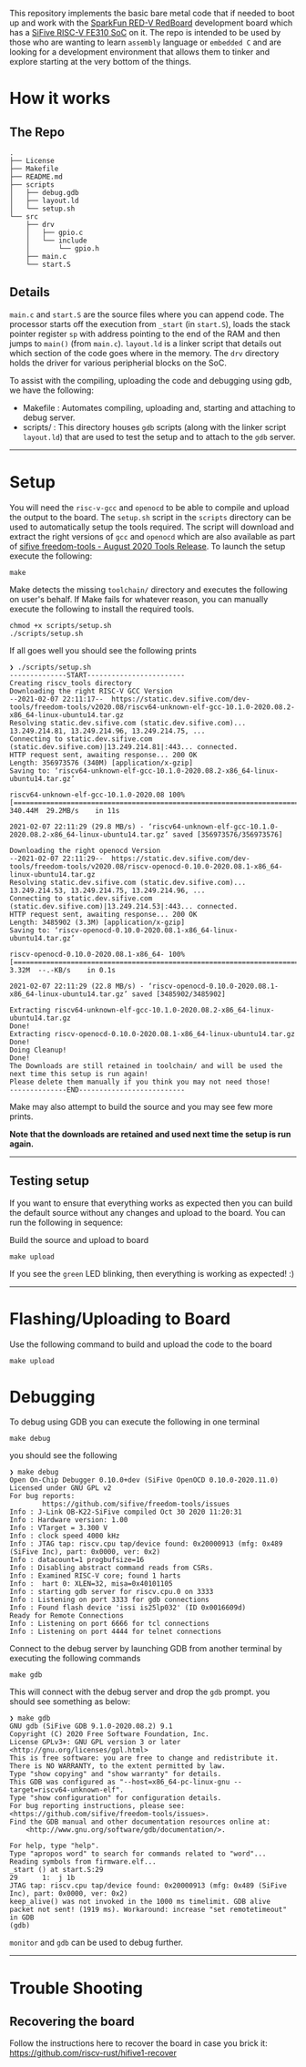 This repository implements the basic bare metal code that if needed to boot up and work with the [SparkFun RED-V RedBoard](https://www.sparkfun.com/products/15594) development board which has a [SiFive RISC-V FE310 SoC](https://www.sifive.com/chip-designer#fe310) on it. The repo is intended to be used by those who are wanting to learn `assembly` language or `embedded C` and are looking for a development environment that allows them to tinker and explore starting at the very bottom of the things.

# How it works
## The Repo
```shell
.
├── License
├── Makefile
├── README.md
├── scripts
│   ├── debug.gdb
│   ├── layout.ld
│   └── setup.sh
└── src
    ├── drv
    │   ├── gpio.c
    │   └── include
    │       └── gpio.h
    ├── main.c
    └── start.S

```
## Details 
`main.c` and `start.S` are the source files where you can append code. The processor starts off the execution from `_start` (in `start.S`), loads the stack pointer register `sp` with address pointing to the end of the RAM and then jumps to `main()` (from `main.c`). `layout.ld` is a linker script that details out which section of the code goes where in the memory. The `drv` directory holds the driver for various peripherial blocks on the SoC.

To assist with the compiling, uploading the code and debugging using gdb, we have the following:
- Makefile : Automates compiling, uploading and, starting and attaching to debug server.
- scripts/ : This directory houses `gdb` scripts (along with the linker script `layout.ld`) that are used to test the setup and to attach to the `gdb` server. 

---
# Setup
You will need the `risc-v-gcc` and `openocd` to be able to compile and upload the output to the board. The `setup.sh` script in the `scripts` directory can be used to automatically setup the tools required. The script will download and extract the right versions of `gcc` and `openocd` which are also available as part of [sifive freedom-tools - August 2020 Tools Release](https://github.com/sifive/freedom-tools/releases/tag/v2020.08.0). To launch the setup execute the following:
```
make
```

Make detects the missing `toolchain/` directory and executes the following on user's behalf. If Make fails for whatever reason, you can manually execute the following to install the required tools.

```shell
chmod +x scripts/setup.sh
./scripts/setup.sh
```

If all goes well you should see the following prints
```shell
❯ ./scripts/setup.sh
--------------START------------------------
Creating riscv_tools directory
Downloading the right RISC-V GCC Version
--2021-02-07 22:11:17--  https://static.dev.sifive.com/dev-tools/freedom-tools/v2020.08/riscv64-unknown-elf-gcc-10.1.0-2020.08.2-x86_64-linux-ubuntu14.tar.gz
Resolving static.dev.sifive.com (static.dev.sifive.com)... 13.249.214.81, 13.249.214.96, 13.249.214.75, ...
Connecting to static.dev.sifive.com (static.dev.sifive.com)|13.249.214.81|:443... connected.
HTTP request sent, awaiting response... 200 OK
Length: 356973576 (340M) [application/x-gzip]
Saving to: ‘riscv64-unknown-elf-gcc-10.1.0-2020.08.2-x86_64-linux-ubuntu14.tar.gz’

riscv64-unknown-elf-gcc-10.1.0-2020.08 100%[===========================================================================>] 340.44M  29.2MB/s    in 11s     

2021-02-07 22:11:29 (29.8 MB/s) - ‘riscv64-unknown-elf-gcc-10.1.0-2020.08.2-x86_64-linux-ubuntu14.tar.gz’ saved [356973576/356973576]

Downloading the right openocd Version
--2021-02-07 22:11:29--  https://static.dev.sifive.com/dev-tools/freedom-tools/v2020.08/riscv-openocd-0.10.0-2020.08.1-x86_64-linux-ubuntu14.tar.gz
Resolving static.dev.sifive.com (static.dev.sifive.com)... 13.249.214.53, 13.249.214.75, 13.249.214.96, ...
Connecting to static.dev.sifive.com (static.dev.sifive.com)|13.249.214.53|:443... connected.
HTTP request sent, awaiting response... 200 OK
Length: 3485902 (3.3M) [application/x-gzip]
Saving to: ‘riscv-openocd-0.10.0-2020.08.1-x86_64-linux-ubuntu14.tar.gz’

riscv-openocd-0.10.0-2020.08.1-x86_64- 100%[===========================================================================>]   3.32M  --.-KB/s    in 0.1s    

2021-02-07 22:11:29 (22.8 MB/s) - ‘riscv-openocd-0.10.0-2020.08.1-x86_64-linux-ubuntu14.tar.gz’ saved [3485902/3485902]

Extracting riscv64-unknown-elf-gcc-10.1.0-2020.08.2-x86_64-linux-ubuntu14.tar.gz
Done!
Extracting riscv-openocd-0.10.0-2020.08.1-x86_64-linux-ubuntu14.tar.gz
Done!
Doing Cleanup!
Done!
The Downloads are still retained in toolchain/ and will be used the next time this setup is run again!
Please delete them manually if you think you may not need those!
--------------END--------------------------
```
Make may also attempt to build the source and you may see few more prints.

**Note that the downloads are retained and used next time the setup is run again.**

----
## Testing setup
If you want to ensure that everything works as expected then you can build the default source without any changes and upload to the board. You can run the following in sequence:

Build the source and upload to board
```shell
make upload
```

If you see the `green` LED blinking, then everything is working as expected! :)

---
# Flashing/Uploading to Board
Use the following command to build and upload the code to the board
```shell
make upload
```

# Debugging
To debug using GDB you can execute the following in one terminal
```shell
make debug
```
you should see the following
```shell
❯ make debug 
Open On-Chip Debugger 0.10.0+dev (SiFive OpenOCD 0.10.0-2020.11.0)
Licensed under GNU GPL v2
For bug reports:
        https://github.com/sifive/freedom-tools/issues
Info : J-Link OB-K22-SiFive compiled Oct 30 2020 11:20:31
Info : Hardware version: 1.00
Info : VTarget = 3.300 V
Info : clock speed 4000 kHz
Info : JTAG tap: riscv.cpu tap/device found: 0x20000913 (mfg: 0x489 (SiFive Inc), part: 0x0000, ver: 0x2)
Info : datacount=1 progbufsize=16
Info : Disabling abstract command reads from CSRs.
Info : Examined RISC-V core; found 1 harts
Info :  hart 0: XLEN=32, misa=0x40101105
Info : starting gdb server for riscv.cpu.0 on 3333
Info : Listening on port 3333 for gdb connections
Info : Found flash device 'issi is25lp032' (ID 0x0016609d)
Ready for Remote Connections
Info : Listening on port 6666 for tcl connections
Info : Listening on port 4444 for telnet connections
```

Connect to the debug server by launching GDB from another terminal by executing the following commands
```shell
make gdb
```
This will connect with the debug server and drop the `gdb` prompt. you should see something as below:
```shell
❯ make gdb
GNU gdb (SiFive GDB 9.1.0-2020.08.2) 9.1
Copyright (C) 2020 Free Software Foundation, Inc.
License GPLv3+: GNU GPL version 3 or later <http://gnu.org/licenses/gpl.html>
This is free software: you are free to change and redistribute it.
There is NO WARRANTY, to the extent permitted by law.
Type "show copying" and "show warranty" for details.
This GDB was configured as "--host=x86_64-pc-linux-gnu --target=riscv64-unknown-elf".
Type "show configuration" for configuration details.
For bug reporting instructions, please see:
<https://github.com/sifive/freedom-tools/issues>.
Find the GDB manual and other documentation resources online at:
    <http://www.gnu.org/software/gdb/documentation/>.

For help, type "help".
Type "apropos word" to search for commands related to "word"...
Reading symbols from firmware.elf...
_start () at start.S:29
29      1:  j 1b
JTAG tap: riscv.cpu tap/device found: 0x20000913 (mfg: 0x489 (SiFive Inc), part: 0x0000, ver: 0x2)
keep_alive() was not invoked in the 1000 ms timelimit. GDB alive packet not sent! (1919 ms). Workaround: increase "set remotetimeout" in GDB
(gdb)
```

`monitor` and `gdb` can be used to debug further.

---
# Trouble Shooting
## Recovering the board
Follow the instructions here to recover the board in case you brick it: https://github.com/riscv-rust/hifive1-recover